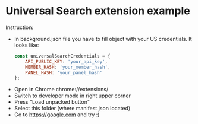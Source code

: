 # Universal Search extension example

Instruction:
- In background.json file you have to fill object with your US credentials. It looks like:
    ```javascript
    const universalSearchCredentials = {
        API_PUBLIC_KEY: 'your_api_key',
        MEMBER_HASH: 'your_member_hash',
        PANEL_HASH: 'your_panel_hash'
    };
    ```
- Open in Chrome chrome://extensions/
- Switch to developer mode in right upper corner
- Press "Load unpacked button"
- Select this folder (where manifest.json located)
- Go to https://google.com and try :)